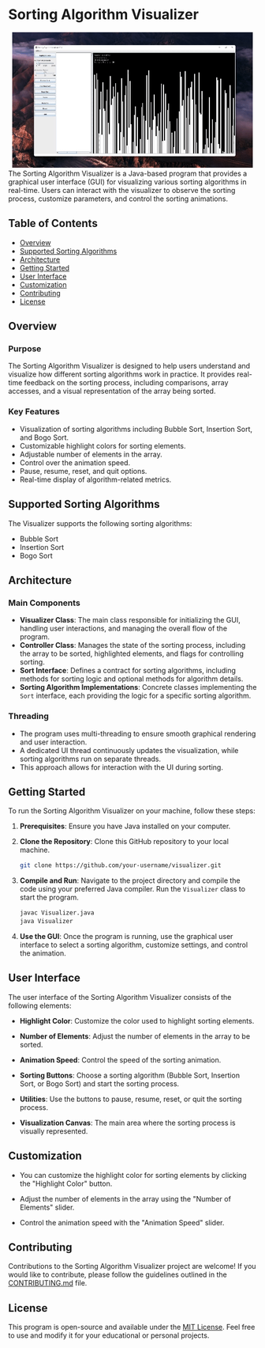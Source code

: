 # Sorting Algorithm Visualizer

<div align="center">
  <img src="resources/demo.gif" alt="Visualizer Demo">
</div>
The Sorting Algorithm Visualizer is a Java-based program that provides a graphical user interface (GUI) for visualizing various sorting algorithms in real-time. Users can interact with the visualizer to observe the sorting process, customize parameters, and control the sorting animations.

## Table of Contents

- [Overview](#overview)
- [Supported Sorting Algorithms](#supported-sorting-algorithms)
- [Architecture](#architecture)
- [Getting Started](#getting-started)
- [User Interface](#user-interface)
- [Customization](#customization)
- [Contributing](#contributing)
- [License](#license)

## Overview

### Purpose
The Sorting Algorithm Visualizer is designed to help users understand and visualize how different sorting algorithms work in practice. It provides real-time feedback on the sorting process, including comparisons, array accesses, and a visual representation of the array being sorted.

### Key Features
- Visualization of sorting algorithms including Bubble Sort, Insertion Sort, and Bogo Sort.
- Customizable highlight colors for sorting elements.
- Adjustable number of elements in the array.
- Control over the animation speed.
- Pause, resume, reset, and quit options.
- Real-time display of algorithm-related metrics.

## Supported Sorting Algorithms

The Visualizer supports the following sorting algorithms:
- Bubble Sort
- Insertion Sort
- Bogo Sort

## Architecture

### Main Components
- **Visualizer Class**: The main class responsible for initializing the GUI, handling user interactions, and managing the overall flow of the program.
- **Controller Class**: Manages the state of the sorting process, including the array to be sorted, highlighted elements, and flags for controlling sorting.
- **Sort Interface**: Defines a contract for sorting algorithms, including methods for sorting logic and optional methods for algorithm details.
- **Sorting Algorithm Implementations**: Concrete classes implementing the `Sort` interface, each providing the logic for a specific sorting algorithm.

### Threading
- The program uses multi-threading to ensure smooth graphical rendering and user interaction.
- A dedicated UI thread continuously updates the visualization, while sorting algorithms run on separate threads.
- This approach allows for interaction with the UI during sorting.

## Getting Started

To run the Sorting Algorithm Visualizer on your machine, follow these steps:

1. **Prerequisites**: Ensure you have Java installed on your computer.

2. **Clone the Repository**: Clone this GitHub repository to your local machine.

    ```bash
    git clone https://github.com/your-username/visualizer.git
    ```

3. **Compile and Run**: Navigate to the project directory and compile the code using your preferred Java compiler. Run the `Visualizer` class to start the program.

    ```bash
    javac Visualizer.java
    java Visualizer
    ```

4. **Use the GUI**: Once the program is running, use the graphical user interface to select a sorting algorithm, customize settings, and control the animation.

## User Interface

The user interface of the Sorting Algorithm Visualizer consists of the following elements:

- **Highlight Color**: Customize the color used to highlight sorting elements.

- **Number of Elements**: Adjust the number of elements in the array to be sorted.

- **Animation Speed**: Control the speed of the sorting animation.

- **Sorting Buttons**: Choose a sorting algorithm (Bubble Sort, Insertion Sort, or Bogo Sort) and start the sorting process.

- **Utilities**: Use the buttons to pause, resume, reset, or quit the sorting process.

- **Visualization Canvas**: The main area where the sorting process is visually represented.

## Customization

- You can customize the highlight color for sorting elements by clicking the "Highlight Color" button.

- Adjust the number of elements in the array using the "Number of Elements" slider.

- Control the animation speed with the "Animation Speed" slider.

## Contributing

Contributions to the Sorting Algorithm Visualizer project are welcome! If you would like to contribute, please follow the guidelines outlined in the [CONTRIBUTING.md](CONTRIBUTING.md) file.

## License

This program is open-source and available under the [MIT License](LICENSE). Feel free to use and modify it for your educational or personal projects.
